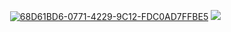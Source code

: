 ㅤ 
[![68D61BD6-0771-4229-9C12-FDC0AD7FFBE5](https://github.com/vampaku/vampaku/assets/139192960/3a68a79d-c462-4ae7-af85-b4e3735e821b)](https://rentry.co/vkaru)
![](https://komarev.com/ghpvc/?username=vampaku&label=VIEWERS&color=red&style=for-the-badge&base=400)
ㅤ 
